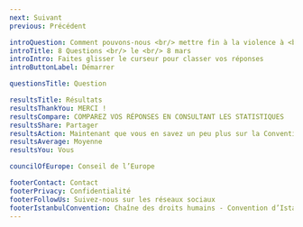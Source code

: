 ```yaml
---
next: Suivant
previous: Précédent

introQuestion: Comment pouvons-nous <br/> mettre fin à la violence à <br/> l’égard des femmes?
introTitle: 8 Questions <br/> le <br/> 8 mars
introIntro: Faites glisser le curseur pour classer vos réponses
introButtonLabel: Démarrer

questionsTitle: Question

resultsTitle: Résultats
resultsThankYou: MERCI !
resultsCompare: COMPAREZ VOS RÉPONSES EN CONSULTANT LES STATISTIQUES
resultsShare: Partager
resultsAction: Maintenant que vous en savez un peu plus sur la Convention d’Istanbul, que pouvez-vous faire?
resultsAverage: Moyenne
resultsYou: Vous

councilOfEurope: Conseil de l’Europe

footerContact: Contact
footerPrivacy: Confidentialité
footerFollowUs: Suivez-nous sur les réseaux sociaux
footerIstanbulConvention: Chaîne des droits humains - Convention d’Istanbul
---
```

